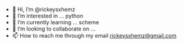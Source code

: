 - 👋 Hi, I’m @rickeysxhemz
- 👀 I’m interested in ...
python
- 🌱 I’m currently learning ...
scheme
- 💞️ I’m looking to collaborate on ...
- 📫 How to reach me through my email rickeysxhemz@gmail.com

<!---
rickeysxhemz/rickeysxhemz is a ✨ special ✨ repository because its `README.md` (this file) appears on your GitHub profile.
You can click the Preview link to take a look at your changes.
--->
